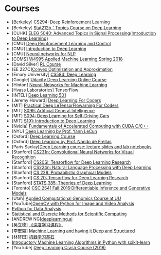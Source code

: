 # Courses

* [Berkeley] [CS294: Deep Reinforcement Learning](http://rll.berkeley.edu/deeprlcourse/)
* [Berkeley] [Stat212b：Topics Course on Deep Learning](http://joanbruna.github.io/stat212b/)
* [CUHK] [ELEG 5040: Advanced Topics in Signal Processing(Introduction to Deep Learning)](https://piazza.com/cuhk.edu.hk/spring2015/eleg5040/home)
* [CMU] [Deep Reinforcement Learning and Control](https://katefvision.github.io/)
* [CMU] [Introduction to Deep Learning](http://deeplearning.cs.cmu.edu/)
* [CMU] [Neural networks for NLP](http://phontron.com/class/nn4nlp2018/)
* [COMS] [W4995 Applied Machine Learning Spring 2018](http://www.cs.columbia.edu/~amueller/comsw4995s18/)
* [David Silver] [RL Course](https://www.youtube.com/watch?v=2pWv7GOvuf0&index=1&list=PL5X3mDkKaJrL42i_jhE4N-p6E2Ol62Ofa)
* [EE 227C][Convex Optimization and Approximation](https://ee227c.github.io/)
* [Emory University] [CS584: Deep Learning](http://nematilab.info/CS584.html)
* [Google] [Udacity Deep Learning Online Course](https://www.youtube.com/watch?v=X_B9NADf2wk&list=PLAwxTw4SYaPn_OWPFT9ulXLuQrImzHfOV&index=2)
* [Hinton] [Neural Networks for Machine Learning](https://www.coursera.org/learn/neural-networks)
* [Hvass Laboratories] [TensorFlow](https://www.youtube.com/playlist?list=PL9Hr9sNUjfsmEu1ZniY0XpHSzl5uihcXZ)
* [INTEL] [Deep Learning 501](https://software.intel.com/en-us/ai-academy/students/kits/deep-learning-501)
* [Jeremy Howard] [Deep Learning For Coders](https://www.youtube.com/playlist?list=PLfYUBJiXbdtS2UQRzyrxmyVHoGW0gmLSM)
* [MIT] [Practical Deep LeTensorFlowarning For Coders](http://course.fast.ai/index.html)
* [MIT] [S099: Artificial General Intelligence](https://agi.mit.edu/)
* [MIT] [S094: Deep Learning for Self-Driving Cars](https://selfdrivingcars.mit.edu/)
* [MIT] [S191: Introduction to Deep Learning](http://introtodeeplearning.com/)
* [Nvidia] [Fundamentals of Accelerated Computing with CUDA C/C++](https://courses.nvidia.com/courses/course-v1:DLI+C-AC-01+V1/about)
* [NYU] [Deep Learning by Prof. Yann LeCun](http://cilvr.cs.nyu.edu/doku.php?id=courses:deeplearning2014:start)
* [Oxford] [Deep Learning Course](http://www.computervisiontalks.com/tag/deep-learning-course/)
* [Oxford] [Deep Learning by Prof. Nando de Freitas](https://www.cs.ox.ac.uk/people/nando.defreitas/machinelearning/)
* [Paris Saclay][Deep Learning course: lecture slides and lab notebooks](https://m2dsupsdlclass.github.io/lectures-labs/)
* [Stanford] [CS231n: Convolutional Neural Networks for Visual Recognition](http://cs231n.stanford.edu/)
* [Stanford] [CS20SI: Tensorflow for Deep Learning Research](https://web.stanford.edu/class/cs20si/)
* [Stanford] [CS224n: Natural Language Processing with Deep Learning](https://web.stanford.edu/class/cs224n/index.html)
* [Stanford] [CS 228: Probabilistic Graphical Models](http://cs.stanford.edu/~ermon/cs228/index.html)
* [Stanford] [CS 20: Tensorflow for Deep Learning Research](https://web.stanford.edu/class/cs20si/)
* [Stanford] [STATS 385: Theories of Deep Learning](https://stats385.github.io/)
* [Toronto] [CSC 2541 Fall 2016:Differentiable Inference and Generative Models](http://www.cs.toronto.edu/~duvenaud/courses/csc2541/index.html)
* [Utah] [Applied Computational Genomics Course at UU](https://github.com/quinlan-lab/applied-computational-genomics)
* [YouTube][OpenCV with Python for Image and Video Analysis](https://www.youtube.com/playlist?list=PLQVvvaa0QuDdttJXlLtAJxJetJcqmqlQq)
* [Python for Data Analysis](https://github.com/cuttlefishh/python-for-data-analysis)
* [Statistical and Discrete Methods for Scientific Computing](http://wpressutexas.net/coursewiki/index.php?title=Main_Page)
* [ANDREW NG][deeplearning.ai](https://www.deeplearning.ai/)
* [吴立德] [《深度学习课程》](http://list.youku.com/albumlist/show?id=21508721&ascending=1&page=1)
* [李宏毅] [Machine Learning and having it Deep and Structured](https://www.youtube.com/playlist?list=PLJV_el3uVTsPMxPbjeX7PicgWbY7F8wW9)
* [林轩田] [机器学习基石](https://www.bilibili.com/video/av12463015/)
* [Introductory Machine Learning Algorithms in Python with scikit-learn](https://egghead.io/courses/introductory-machine-learning-algorithms-in-python-with-scikit-learn)
* [YouTube] [Deep Learning Crash Course (2018)](https://www.youtube.com/playlist?list=PLWKotBjTDoLj3rXBL-nEIPRN9V3a9Cx07)
